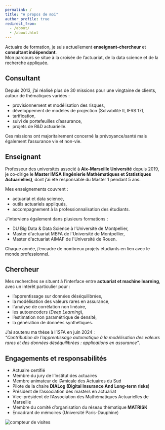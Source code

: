 ```yaml
---
permalink: /
title: "A propos de moi"
author_profile: true
redirect_from: 
  - /about/
  - /about.html
---
```


Actuaire de formation, je suis actuellement **enseignant-chercheur** et **consultant indépendant**.  
Mon parcours se situe à la croisée de l’actuariat, de la data science et de la recherche appliquée.

## Consultant
Depuis 2013, j’ai réalisé plus de 30 missions pour une vingtaine de clients, autour de thématiques variées :
- provisionnement et modélisation des risques,  
- développement de modèles de projection (Solvabilité II, IFRS 17),  
- tarification,
- suivi de portefeuilles d’assurance,  
- projets de R&D actuarielle.  

Ces missions ont majoritairement concerné la prévoyance/santé mais également l’assurance vie et non-vie.  

## Enseignant
Professeur des universités associé à **Aix-Marseille Université** depuis 2019, je co-dirige le **Master IMSA (Ingénierie Mathématiques et Statistiques Actuarielles)**, dont j’ai été responsable du Master 1 pendant 5 ans.  

Mes enseignements couvrent :
- actuariat et data science,  
- outils actuariels appliqués,  
- accompagnement à la professionnalisation des étudiants.  

J’interviens également dans plusieurs formations :
- DU Big Data & Data Science à l’Université de Montpellier,  
- Master d'actuariat MBFA de l'Université de Montpellier,  
- Master d'actuariat AIMAF de l'Université de Rouen.  

Chaque année, j’encadre de nombreux projets étudiants en lien avec le monde professionnel.  

## Chercheur
Mes recherches se situent à l’interface entre **actuariat et machine learning**, avec un intérêt particulier pour :
- l’apprentissage sur données déséquilibrées,  
- la modélisation des valeurs rares en assurance,
- l'analyse de corrélation non linéaire,
- les autoencoders (*Deep Learning*),
- l’estimation non paramétrique de densité,  
- la génération de données synthétiques.  

J’ai soutenu ma thèse à l’ISFA en juin 2024 :  
*“Contribution de l'apprentissage automatique à la modélisation des valeurs rares et des données déséquilibrées : applications en assurance”*.

## Engagements et responsabilités
- Actuaire certifié  
- Membre du jury de l’Institut des actuaires  
- Membre animateur de l’Amicale des Actuaires du Sud  
- Pilote de la chaire **DIALog (Digital Insurance And Long-term risks)**  
- Président de l’association des masters en actuariat  
- Vice-président de l’Association des Mathématiques Actuarielles de Marseille  
- Membre du comité d’organisation du réseau thématique **MATRISK**  
- Encadrant de mémoires (Université Paris-Dauphine)  


<img src="https://visitor-badge.laobi.icu/badge?page_id=sstocksieker.sstocksieker" alt="compteur de visites"/>
